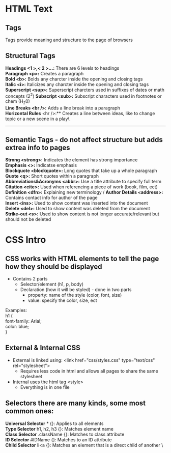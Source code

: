 # HTML Text
## Tags
Tags provide meaning and structure to the page of browsers



## Structural Tags
**Headings &lt;1 &gt;,&lt; 2 &gt;...:**    There are 6 levels to headings \
**Paragraph &lt;p&gt;:**    Creates a paragraph \
**Bold &lt;b&gt;:**    Bolds any charcter inside the opening and closing tags \
**Italic &lt;i&gt;:**    Italicizes any charcter inside the opening and closing tags \
**Superscript &lt;sup&gt;:**    Superscript charcters used in suffixes of dates or math concepts (2<sup>2</sup>)
**Subscript &lt;sub&gt;:**     Subscript characters used in footnotes or chem (H<sub>2</sub>0) \
**Line Breaks &lt;br /&gt;:**    Adds a line break into a paragraph \
**Horizontal Rules** &lt;hr /&gt;:**    Creates a line between ideas, like to change topic or a new scene in a play\

<hr />

## Semantic Tags - do not affect structure but adds extrea info to pages
**Strong &lt;strong&gt;:**    Indicates the element has strong importance \
**Emphasis &lt;&gt;:**    Indicatse emphasis \
**Blockquote &lt;blockquote&gt;:**    Long quotes that take up a whole paragraph \
**Quote &lt;q&gt;:**    Short quotes within a paragraph \
**Abbreviations&Acronyms &lt;abbr&gt;:**    Use a title attribute to specify full term \
**Citation &lt;cite&gt;:**    Used when referencing a piece of work (book, film, ect) \
**Definition &lt;dfn&gt;:**    Explaining new terminology /
**Author Details &lt;address&gt;:**    Contains contact info for author of the page \
**Insert &lt;ins&gt;:**    Used to show content was inserted into the document \
**Delete &lt;del&gt;:**    Used to show content was deleted from the document \
**Strike-out &lt;s&gt;:**    Used to show content is not longer accurate/relevant but should not be deleted 



# CSS Intro

## CSS works with HTML elements to tell the page how they should be displayed
* Contains 2 parts
  * Selector/element (h1, p, body)
  * Declaration (how it will be styled) - done in two parts
    * property: name of the style (color, font, size)
    * value: specify the color, size, ect

Examples: \
h1 { \
  font-family: Arial; \
  color: blue; \
} 

## External & Internal CSS
* External is linked using:
&lt;link href="css/styles.css" type="text/css" rel="stylesheet"&gt;
  * Requires less code in html and allows all pages to share the same stylesheet
* Internal uses the html tag &lt;style&gt;
  * Everything is in one file

## Selectors there are many kinds, some most common ones:

**Universal Selector** * {}:    Applies to all elements \
**Type Selector** h1, h2, h3 {}:    Matches element name \
**Class Selector** .className {}:    Matches to class attribute \
**ID Selector** #IDName {}: Matches to an ID attribute \
**Child Selector** li&lt;a {}: Matches an element that is a direct child of another \



##
